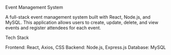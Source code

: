 Event Management System

A full-stack event management system built with React, Node.js, and MySQL. This application allows users to create, update, delete, and view events and register attendees for each event.


Tech Stack

Frontend: React, Axios, CSS
Backend: Node.js, Express.js
Database: MySQL




